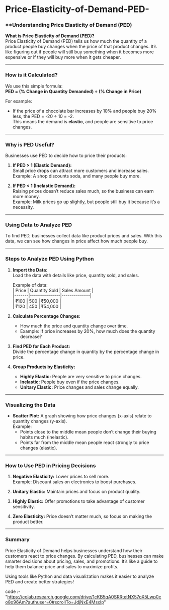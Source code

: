 # Price-Elasticity-of-Demand-PED-
### **Understanding Price Elasticity of Demand (PED) 

**What is Price Elasticity of Demand (PED)?**  
Price Elasticity of Demand (PED) tells us how much the quantity of a product people buy changes when the price of that product changes. It’s like figuring out if people will still buy something when it becomes more expensive or if they will buy more when it gets cheaper.

---

### **How is it Calculated?**  
We use this simple formula:  
**PED = (% Change in Quantity Demanded) ÷ (% Change in Price)**

For example:
- If the price of a chocolate bar increases by 10% and people buy 20% less, the PED = -20 ÷ 10 = -2.  
  This means the demand is **elastic**, and people are sensitive to price changes.  

---

### **Why is PED Useful?**
Businesses use PED to decide how to price their products:
1. **If PED > 1 (Elastic Demand):**  
   Small price drops can attract more customers and increase sales.  
   Example: A shop discounts soda, and many people buy more.  
   
2. **If PED < 1 (Inelastic Demand):**  
   Raising prices doesn’t reduce sales much, so the business can earn more money.  
   Example: Milk prices go up slightly, but people still buy it because it’s a necessity.  

---

### **Using Data to Analyze PED**
To find PED, businesses collect data like product prices and sales. With this data, we can see how changes in price affect how much people buy.

---

### **Steps to Analyze PED Using Python**
1. **Import the Data:**  
   Load the data with details like price, quantity sold, and sales.  

   Example of data:  
   | Price | Quantity Sold | Sales Amount |  
   |-------|---------------|--------------|  
   | ₹100  | 500           | ₹50,000      |  
   | ₹120  | 450           | ₹54,000      |  

2. **Calculate Percentage Changes:**  
   - How much the price and quantity change over time.  
   - Example: If price increases by 20%, how much does the quantity decrease?  

3. **Find PED for Each Product:**  
   Divide the percentage change in quantity by the percentage change in price.  

4. **Group Products by Elasticity:**  
   - **Highly Elastic:** People are very sensitive to price changes.  
   - **Inelastic:** People buy even if the price changes.  
   - **Unitary Elastic:** Price changes and sales change equally.  

---

### **Visualizing the Data**
- **Scatter Plot:** A graph showing how price changes (x-axis) relate to quantity changes (y-axis).  
   Example:  
   - Points close to the middle mean people don’t change their buying habits much (inelastic).  
   - Points far from the middle mean people react strongly to price changes (elastic).  

---

### **How to Use PED in Pricing Decisions**
1. **Negative Elasticity:** Lower prices to sell more.  
   Example: Discount sales on electronics to boost purchases.  

2. **Unitary Elastic:** Maintain prices and focus on product quality.  

3. **Highly Elastic:** Offer promotions to take advantage of customer sensitivity.  

4. **Zero Elasticity:** Price doesn’t matter much, so focus on making the product better.  

---

### **Summary**
Price Elasticity of Demand helps businesses understand how their customers react to price changes. By calculating PED, businesses can make smarter decisions about pricing, sales, and promotions. It’s like a guide to help them balance price and sales to maximize profits.  

Using tools like Python and data visualization makes it easier to analyze PED and create better strategies!


code :- "https://colab.research.google.com/drive/1cKB5qA0SRRtetNX57oX5Lwp0co8o96Am?authuser=0#scrollTo=JdjNxE4MsxIp"
